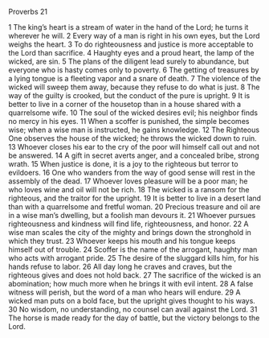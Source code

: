 Proverbs 21

1	The king’s heart is a stream of water in the hand of the Lord; he turns it wherever he will.
2	Every way of a man is right in his own eyes, but the Lord weighs the heart.
3	To do righteousness and justice is more acceptable to the Lord than sacrifice.
4	Haughty eyes and a proud heart, the lamp of the wicked, are sin.
5	The plans of the diligent lead surely to abundance, but everyone who is hasty comes only to poverty.
6	The getting of treasures by a lying tongue is a fleeting vapor and a snare of death.
7	The violence of the wicked will sweep them away, because they refuse to do what is just.
8	The way of the guilty is crooked, but the conduct of the pure is upright.
9	It is better to live in a corner of the housetop than in a house shared with a quarrelsome wife.
10	The soul of the wicked desires evil; his neighbor finds no mercy in his eyes.
11	When a scoffer is punished, the simple becomes wise; when a wise man is instructed, he gains knowledge.
12	The Righteous One observes the house of the wicked; he throws the wicked down to ruin.
13	Whoever closes his ear to the cry of the poor will himself call out and not be answered.
14	A gift in secret averts anger, and a concealed bribe, strong wrath.
15	When justice is done, it is a joy to the righteous but terror to evildoers.
16	One who wanders from the way of good sense will rest in the assembly of the dead.
17	Whoever loves pleasure will be a poor man; he who loves wine and oil will not be rich.
18	The wicked is a ransom for the righteous, and the traitor for the upright.
19	It is better to live in a desert land than with a quarrelsome and fretful woman.
20	Precious treasure and oil are in a wise man’s dwelling, but a foolish man devours it.
21	Whoever pursues righteousness and kindness will find life, righteousness, and honor.
22	A wise man scales the city of the mighty and brings down the stronghold in which they trust.
23	Whoever keeps his mouth and his tongue keeps himself out of trouble.
24	Scoffer is the name of the arrogant, haughty man who acts with arrogant pride.
25	The desire of the sluggard kills him, for his hands refuse to labor.
26	All day long he craves and craves, but the righteous gives and does not hold back.
27	The sacrifice of the wicked is an abomination; how much more when he brings it with evil intent.
28	A false witness will perish, but the word of a man who hears will endure.
29	A wicked man puts on a bold face, but the upright gives thought to his ways.
30	No wisdom, no understanding, no counsel can avail against the Lord.
31	The horse is made ready for the day of battle, but the victory belongs to the Lord.

